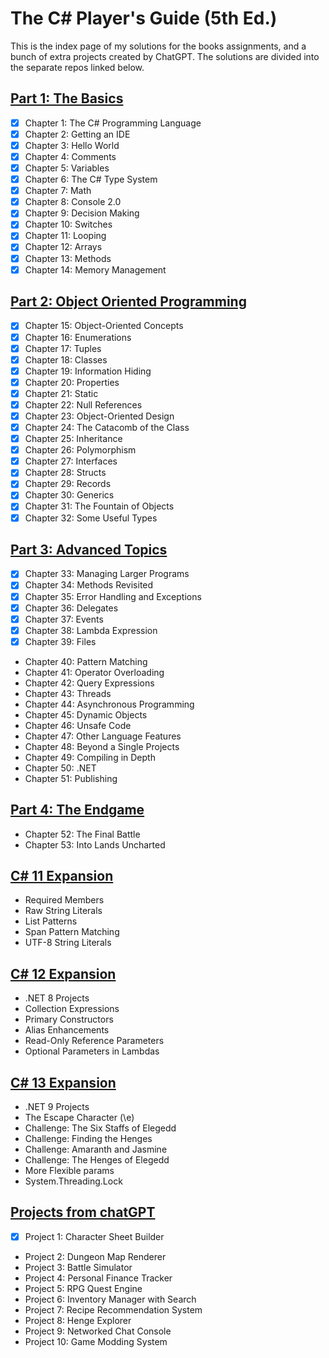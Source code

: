 # The C# Player's Guide (5th Ed.)

This is the index page of my solutions for the books assignments, and a bunch of extra projects created by ChatGPT.
The solutions are divided into the separate repos linked below.

## [Part 1: The Basics](https://github.com/stefankarlsson1230/The_CSharp_Players_Guide_1_The_Basics)
- [x] Chapter 1: The C# Programming Language
- [x] Chapter 2: Getting an IDE
- [x] Chapter 3: Hello World
- [x] Chapter 4: Comments
- [x] Chapter 5: Variables
- [x] Chapter 6: The C# Type System
- [x] Chapter 7: Math
- [x] Chapter 8: Console 2.0
- [x] Chapter 9: Decision Making
- [x] Chapter 10: Switches
- [x] Chapter 11: Looping
- [x] Chapter 12: Arrays
- [x] Chapter 13: Methods
- [x] Chapter 14: Memory Management

## [Part 2: Object Oriented Programming](https://github.com/stefankarlsson1230/The_CSharp_Players_Guide_2_OOP)
- [x] Chapter 15: Object-Oriented Concepts
- [x] Chapter 16: Enumerations
- [x] Chapter 17: Tuples
- [x] Chapter 18: Classes
- [x] Chapter 19: Information Hiding
- [x] Chapter 20: Properties
- [x] Chapter 21: Static
- [x] Chapter 22: Null References
- [x] Chapter 23: Object-Oriented Design
- [x] Chapter 24: The Catacomb of the Class
- [x] Chapter 25: Inheritance
- [x] Chapter 26: Polymorphism
- [x] Chapter 27: Interfaces
- [x] Chapter 28: Structs
- [x] Chapter 29: Records
- [x] Chapter 30: Generics
- [x] Chapter 31: The Fountain of Objects
- [x] Chapter 32: Some Useful Types

## [Part 3: Advanced Topics](https://github.com/stefankarlsson1230/The_CSharp_Players_Guide_3_Advanced_Topics)
- [x] Chapter 33: Managing Larger Programs
- [x] Chapter 34: Methods Revisited
- [x] Chapter 35: Error Handling and Exceptions
- [x] Chapter 36: Delegates
- [x] Chapter 37: Events
- [x] Chapter 38: Lambda Expression
- [x] Chapter 39: Files
- Chapter 40: Pattern Matching
- Chapter 41: Operator Overloading
- Chapter 42: Query Expressions
- Chapter 43: Threads
- Chapter 44: Asynchronous Programming
- Chapter 45: Dynamic Objects
- Chapter 46: Unsafe Code
- Chapter 47: Other Language Features
- Chapter 48: Beyond a Single Projects
- Chapter 49: Compiling in Depth
- Chapter 50: .NET
- Chapter 51: Publishing
 

## [Part 4: The Endgame](https://github.com/stefankarlsson1230/The_CSharp_Players_Guide_4_The_Endgame)
- Chapter 52: The Final Battle
- Chapter 53: Into Lands Uncharted

## [C# 11 Expansion](https://github.com/stefankarlsson1230/The_CSharp_Players_Guide_11_Expansion)
- Required Members
- Raw String Literals
- List Patterns
- Span Pattern Matching
- UTF-8 String Literals
  
## [C# 12 Expansion](https://github.com/stefankarlsson1230/The_CSharp_Players_Guide_12_Expansion)
- .NET 8 Projects
- Collection Expressions
- Primary Constructors
- Alias Enhancements
- Read-Only Reference Parameters
- Optional Parameters in Lambdas

## [C# 13 Expansion](https://github.com/stefankarlsson1230/The_CSharp_Players_Guide_13_Expansion)
- .NET 9 Projects
- The Escape Character (\e)
- Challenge: The Six Staffs of Elegedd
- Challenge: Finding the Henges
- Challenge: Amaranth and Jasmine
- Challenge: The Henges of Elegedd
- More Flexible params
- System.Threading.Lock

## [Projects from chatGPT](https://github.com/stefankarlsson1230/The_CSharp_Players_Guide_Extra_Projects)
- [x] Project 1: Character Sheet Builder
- Project 2: Dungeon Map Renderer
- Project 3: Battle Simulator
- Project 4: Personal Finance Tracker
- Project 5: RPG Quest Engine
- Project 6: Inventory Manager with Search
- Project 7: Recipe Recommendation System
- Project 8: Henge Explorer
- Project 9: Networked Chat Console
- Project 10: Game Modding System

